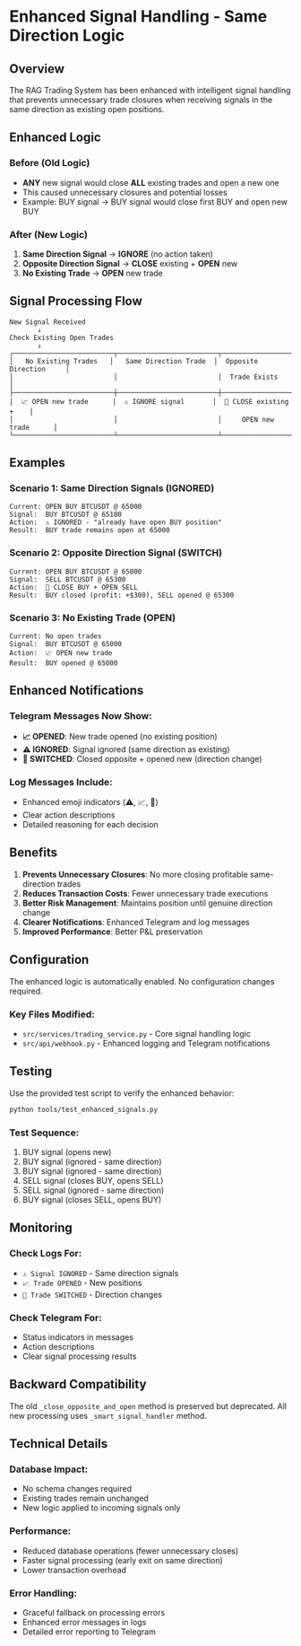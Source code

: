 # Enhanced Signal Handling - Same Direction Logic

## Overview

The RAG Trading System has been enhanced with intelligent signal handling that prevents unnecessary trade closures when receiving signals in the same direction as existing open positions.

## Enhanced Logic

### Before (Old Logic)
- **ANY** new signal would close **ALL** existing trades and open a new one
- This caused unnecessary closures and potential losses
- Example: BUY signal → BUY signal would close first BUY and open new BUY

### After (New Logic)
1. **Same Direction Signal** → **IGNORE** (no action taken)
2. **Opposite Direction Signal** → **CLOSE** existing + **OPEN** new
3. **No Existing Trade** → **OPEN** new trade

## Signal Processing Flow

```
New Signal Received
       ↓
Check Existing Open Trades
       ↓
┌─────────────────────────┬─────────────────────────┬─────────────────────────┐
│   No Existing Trades   │   Same Direction Trade  │  Opposite Direction     │
│                         │                         │  Trade Exists           │
├─────────────────────────┼─────────────────────────┼─────────────────────────┤
│  📈 OPEN new trade      │  ⚠️ IGNORE signal       │  🔄 CLOSE existing +    │
│                         │                         │     OPEN new trade      │
└─────────────────────────┴─────────────────────────┴─────────────────────────┘
```

## Examples

### Scenario 1: Same Direction Signals (IGNORED)
```
Current: OPEN BUY BTCUSDT @ 65000
Signal:  BUY BTCUSDT @ 65100
Action:  ⚠️ IGNORED - "already have open BUY position"
Result:  BUY trade remains open at 65000
```

### Scenario 2: Opposite Direction Signal (SWITCH)
```
Current: OPEN BUY BTCUSDT @ 65000
Signal:  SELL BTCUSDT @ 65300
Action:  🔄 CLOSE BUY + OPEN SELL
Result:  BUY closed (profit: +$300), SELL opened @ 65300
```

### Scenario 3: No Existing Trade (OPEN)
```
Current: No open trades
Signal:  BUY BTCUSDT @ 65000
Action:  📈 OPEN new trade
Result:  BUY opened @ 65000
```

## Enhanced Notifications

### Telegram Messages Now Show:
- **📈 OPENED**: New trade opened (no existing position)
- **⚠️ IGNORED**: Signal ignored (same direction as existing)
- **🔄 SWITCHED**: Closed opposite + opened new (direction change)

### Log Messages Include:
- Enhanced emoji indicators (⚠️, 📈, 🔄)
- Clear action descriptions
- Detailed reasoning for each decision

## Benefits

1. **Prevents Unnecessary Closures**: No more closing profitable same-direction trades
2. **Reduces Transaction Costs**: Fewer unnecessary trade executions
3. **Better Risk Management**: Maintains position until genuine direction change
4. **Clearer Notifications**: Enhanced Telegram and log messages
5. **Improved Performance**: Better P&L preservation

## Configuration

The enhanced logic is automatically enabled. No configuration changes required.

### Key Files Modified:
- `src/services/trading_service.py` - Core signal handling logic
- `src/api/webhook.py` - Enhanced logging and Telegram notifications

## Testing

Use the provided test script to verify the enhanced behavior:

```bash
python tools/test_enhanced_signals.py
```

### Test Sequence:
1. BUY signal (opens new)
2. BUY signal (ignored - same direction)  
3. BUY signal (ignored - same direction)
4. SELL signal (closes BUY, opens SELL)
5. SELL signal (ignored - same direction)
6. BUY signal (closes SELL, opens BUY)

## Monitoring

### Check Logs For:
- `⚠️ Signal IGNORED` - Same direction signals
- `📈 Trade OPENED` - New positions
- `🔄 Trade SWITCHED` - Direction changes

### Check Telegram For:
- Status indicators in messages
- Action descriptions
- Clear signal processing results

## Backward Compatibility

The old `_close_opposite_and_open` method is preserved but deprecated. All new processing uses `_smart_signal_handler` method.

## Technical Details

### Database Impact:
- No schema changes required
- Existing trades remain unchanged
- New logic applied to incoming signals only

### Performance:
- Reduced database operations (fewer unnecessary closes)
- Faster signal processing (early exit on same direction)
- Lower transaction overhead

### Error Handling:
- Graceful fallback on processing errors
- Enhanced error messages in logs
- Detailed error reporting to Telegram